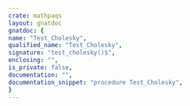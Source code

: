 ```yaml
---
crate: mathpaqs
layout: gnatdoc
gnatdoc: {
name: "Test_Cholesky",
qualified_name: "Test_Cholesky",
signature: "test_cholesky()$",
enclosing: "",
is_private: false,
documentation: "",
documentation_snippet: "procedure Test_Cholesky",
}
---
```

